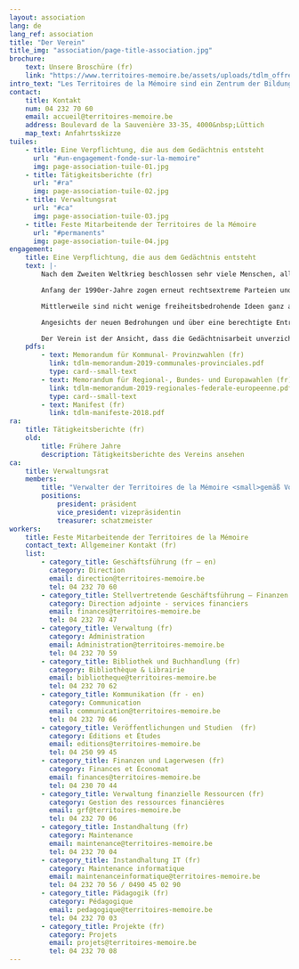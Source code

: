 ```yaml
---
layout: association
lang: de
lang_ref: association
title: "Der Verein"
title_img: "association/page-title-association.jpg"
brochure:
    text: Unsere Broschüre (fr)
    link: "https://www.territoires-memoire.be/assets/uploads/tdlm_offreterritoires_brochuregenerale.pdf"
intro_text: "Les Territoires de la Mémoire sind ein Zentrum der Bildung für Widerstand und bürgerliche Verantwortung; es wurde von ehemaligen politischen Häftlingen gegründet, die die Nazilager überlebt haben. Um mit Kindern, Jugendlichen und Erwachsenen Gedächtnisarbeit zu leisten, entwickelt der Verein verschiedene Initiativen, die die Vergangenheit vermitteln, zur Achtung anderer aufrufen und die Beteiligung aller am Aufbau einer demokratischen Gesellschaft als Garant der Grundfreiheiten fördern sollen."
contact:
    title: Kontakt
    num: 04 232 70 60
    email: accueil@territoires-memoire.be
    address: Boulevard de la Sauvenière 33-35, 4000&nbsp;Lüttich
    map_text: Anfahrtsskizze
tuiles:
    - title: Eine Verpflichtung, die aus dem Gedächtnis entsteht
      url: "#un-engagement-fonde-sur-la-memoire"
      img: page-association-tuile-01.jpg
    - title: Tätigkeitsberichte (fr)
      url: "#ra"
      img: page-association-tuile-02.jpg
    - title: Verwaltungsrat
      url: "#ca"
      img: page-association-tuile-03.jpg
    - title: Feste Mitarbeitende der Territoires de la Mémoire
      url: "#permanents"
      img: page-association-tuile-04.jpg
engagement:
    title: Eine Verpflichtung, die aus dem Gedächtnis entsteht
    text: |-
        Nach dem Zweiten Weltkrieg beschlossen sehr viele Menschen, alles zu tun, um sicherzustellen, dass sich die Gräuel bewaffneter Konflikte, die Massentötungen und die nationalsozialistischen Konzentrations- und Vernichtungslager nie mehr wiederholen würden.

        Anfang der 1990er-Jahre zogen erneut rechtsextreme Parteien und Bewegungen in demokratisch gewählte Versammlungen im Norden wie auch im Süden des Landes ein.

        Mittlerweile sind nicht wenige freiheitsbedrohende Ideen ganz alltäglich geworden, und einige Menschen behaupten ohne Zögern, dass es all das nie gegeben hat. Was werden wir also tun, wenn die Stimmen der letzten Zeuginnen und Zeugen verstummt sind?

        Angesichts der neuen Bedrohungen und über eine berechtigte Entrüstung hinaus ist es dringend notwendig, dass wir uns tagtäglich engagieren.

        Der Verein ist der Ansicht, dass die Gedächtnisarbeit unverzichtbar ist, um die in der Vergangenheit begangenen Fehler nicht erneut zu machen, um die Welt um uns herum zu verstehen und zu entschlüsseln und um am Aufbau einer solidarischeren Gesellschaft, die den Menschen in den Mittelpunkt aller Anliegen stellt, mitzuwirken.
    pdfs:
        - text: Memorandum für Kommunal- Provinzwahlen (fr)
          link: tdlm-memorandum-2019-communales-provinciales.pdf
          type: card--small-text
        - text: Memorandum für Regional-, Bundes- und Europawahlen (fr)
          link: tdlm-memorandum-2019-regionales-federale-europeenne.pdf
          type: card--small-text
        - text: Manifest (fr) 
          link: tdlm-manifeste-2018.pdf
ra:
    title: Tätigkeitsberichte (fr)
    old:
        title: Frühere Jahre
        description: Tätigkeitsberichte des Vereins ansehen
ca:
    title: Verwaltungsrat
    members:
        title: "Verwalter der Territoires de la Mémoire <small>gemäß Vollversammlung vom 2. September 2020</small>"
        positions:
            president: präsident
            vice_president: vizepräsidentin
            treasurer: schatzmeister
workers:
    title: Feste Mitarbeitende der Territoires de la Mémoire
    contact_text: Allgemeiner Kontakt (fr)
    list:
        - category_title: Geschäftsführung (fr – en)
          category: Direction
          email: direction@territoires-memoire.be
          tel: 04 232 70 60
        - category_title: Stellvertretende Geschäftsführung – Finanzen (fr)
          category: Direction adjointe - services financiers
          email: finances@territoires-memoire.be
          tel: 04 232 70 47
        - category_title: Verwaltung (fr)
          category: Administration
          email: Administration@territoires-memoire.be
          tel: 04 232 70 59
        - category_title: Bibliothek und Buchhandlung (fr)
          category: Bibliothèque & Librairie
          email: bibliotheque@territoires-memoire.be
          tel: 04 232 70 62
        - category_title: Kommunikation (fr - en)
          category: Communication
          email: communication@territoires-memoire.be
          tel: 04 232 70 66
        - category_title: Veröffentlichungen und Studien  (fr)
          category: Éditions et Études
          email: editions@territoires-memoire.be
          tel: 04 250 99 45
        - category_title: Finanzen und Lagerwesen (fr)
          category: Finances et Économat
          email: finances@territoires-memoire.be
          tel: 04 230 70 44
        - category_title: Verwaltung finanzielle Ressourcen (fr)
          category: Gestion des ressources financières
          email: grf@territoires-memoire.be
          tel: 04 232 70 06
        - category_title: Instandhaltung (fr)
          category: Maintenance
          email: maintenance@territoires-memoire.be
          tel: 04 232 70 04
        - category_title: Instandhaltung IT (fr)
          category: Maintenance informatique
          email: maintenanceinformatique@territoires-memoire.be
          tel: 04 232 70 56 / 0490 45 02 90
        - category_title: Pädagogik (fr)
          category: Pédagogique
          email: pedagogique@territoires-memoire.be
          tel: 04 232 70 03
        - category_title: Projekte (fr)
          category: Projets
          email: projets@territoires-memoire.be
          tel: 04 232 70 08
---
```

